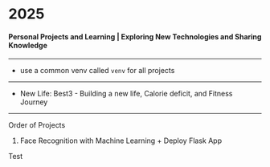 # 2025
#### Personal Projects and Learning | Exploring New Technologies and Sharing Knowledge

---

- use a common venv called `venv` for all projects

--- 

- New Life: Best3 -  Building a new life, Calorie deficit, and Fitness Journey

---
Order of Projects

1. Face Recognition with Machine Learning + Deploy Flask App


Test
